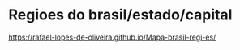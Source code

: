 # Regioes do brasil/estado/capital
 https://rafael-lopes-de-oliveira.github.io/Mapa-brasil-regi-es/
